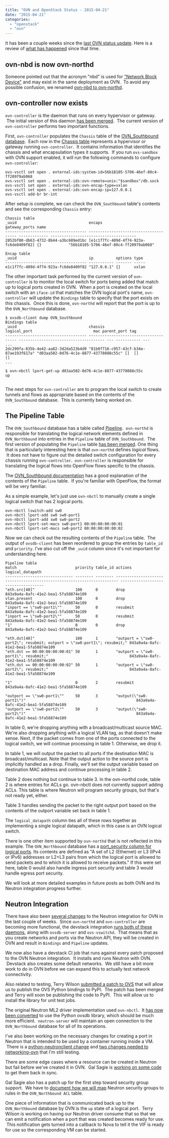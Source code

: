 ```yaml
---
title: "OVN and OpenStack Status - 2015-04-21"
date: "2015-04-21"
categories: 
  - "openstack"
  - "ovn"
---
```


It has been a couple weeks since the [last OVN status update](http://blog.russellbryant.net/2015/04/08/ovn-and-openstack-integration-development-update/ "OVN and OpenStack Integration Development Update"). Here is a review of [what has happened](https://github.com/openvswitch/ovs/commits/ovn) since that time.

## ovn-nbd is now ovn-northd

Someone pointed out that the acronym "nbd" is used for ["Network Block Device"](https://github.com/qemu/qemu/blob/master/qemu-nbd.c) and may exist in the same deployment as OVN.  To avoid any possible confusion, we renamed [ovn-nbd to ovn-northd](https://github.com/openvswitch/ovs/commit/91ae206597a8944fe0d3a1d9ef1133f90f5e5c1c).

## ovn-controller now exists

`ovn-controller` is the daemon that runs on every hypervisor or gateway.  The initial version of this daemon [has been merged](https://github.com/openvswitch/ovs/commit/717c7fc508044d08210c686c1e8576c29a108f86).  The current version of `ovn-controller` performs two important functions.

First, `ovn-controller` populates the `Chassis` table of the [OVN\_Southbound database](https://github.com/openvswitch/ovs/blob/ovn/ovn/ovn-sb.xml).  Each row in the [Chassis table](https://github.com/openvswitch/ovs/blob/fa6aeaebdc033e204b88afb073732df7fc3ba587/ovn/ovn-sb.xml#L104) represents a hypervisor or gateway running `ovn-controller`.  It contains information that identifies the chassis and what encapsulation types it supports.  If you run `ovs-sandbox` with OVN support enabled, it will run the following commands to configure `ovn-controller`:
```
ovs-vsctl set open . external-ids:system-id=56b18105-5706-46ef-80c4-ff20979ab068
ovs-vsctl set open . external-ids:ovn-remote=unix:"$sandbox"/db.sock
ovs-vsctl set open . external-ids:ovn-encap-type=vxlan
ovs-vsctl set open . external-ids:ovn-encap-ip=127.0.0.1
ovs-vsctl add-br br-int

```
After setup is complete, we can check the `OVN_Southbound` table's contents and see the corresponding `Chassis` entry:
```
Chassis table
_uuid                                encaps                                 gateway_ports name                                  
------------------------------------ -------------------------------------- ------------- --------------------------------------
2852bf00-db63-4732-8b44-a3bc689ed1bc [e1c1f7fc-409d-4f74-923a-fc6de8409f82] {}            "56b18105-5706-46ef-80c4-ff20979ab068"

Encap table
_uuid                                ip          options type 
------------------------------------ ----------- ------- -----
e1c1f7fc-409d-4f74-923a-fc6de8409f82 "127.0.0.1" {}      vxlan

```
The other important task performed by the current version of `ovn-controller` is to monitor the local switch for ports being added that match up to logical ports created in OVN.  When a port is created on the local switch with an `iface-id` that matches the OVN logical port's name, `ovn-controller` will update the `Bindings` table to specify that the port exists on this chassis.  Once this is done, `ovn-northd` will report that the port is up to the `OVN_Northbound` database.
```
$ ovsdb-client dump OVN_Southbound
Bindings table
_uuid                                chassis                                logical_port                           mac parent_port tag
------------------------------------ -------------------------------------- -------------------------------------- --- ----------- ---
...
2dc299fa-835b-4e42-aa82-3d2da523b4d9 "81b0f716-c957-43cf-b34e-87ae193f617a" "d03aa502-0d76-4c1e-8877-43778088c55c" []  []          [] 
...

$ ovn-nbctl lport-get-up d03aa502-0d76-4c1e-8877-43778088c55c
up


```
The next steps for `ovn-controller` are to program the local switch to create tunnels and flows as appropriate based on the contents of the `OVN_Southbound` database.  This is currently being worked on.

## The Pipeline Table

The `OVN_Southbound` database has a table called [Pipeline](https://github.com/openvswitch/ovs/blob/fa6aeaebdc033e204b88afb073732df7fc3ba587/ovn/ovn-sb.xml#L205).  `ovn-northd` is responsible for translating the logical network elements defined in `OVN_Northbound` into entries in the `Pipeline` table of `OVN_Southbound`.  The first version of populating the `Pipeline` table [has been merged](https://github.com/openvswitch/ovs/commit/bd39395f46eda39854172507e56b61d2303758b7). One thing that is particularly interesting here is that `ovn-northd` defines _logical_ flows.  It does not have to figure out the detailed switch configuration for every chassis running `ovn-controller`.  `ovn-controller` is responsible for translating the logical flows into OpenFlow flows specific to the chassis.

The [OVN\_Southbound documentation](https://github.com/openvswitch/ovs/blob/fa6aeaebdc033e204b88afb073732df7fc3ba587/ovn/ovn-sb.xml#L205) has a good explanation of the contents of the `Pipeline` table.  If you're familiar with OpenFlow, the format will be very familiar.

As a simple example, let's just use `ovn-nbctl` to manually create a single logical switch that has 2 logical ports.
```
ovn-nbctl lswitch-add sw0
ovn-nbctl lport-add sw0 sw0-port1 
ovn-nbctl lport-add sw0 sw0-port2 
ovn-nbctl lport-set-macs sw0-port1 00:00:00:00:00:01
ovn-nbctl lport-set-macs sw0-port2 00:00:00:00:00:02

```
Now we can check out the resulting contents of the `Pipeline` table.  The output of `ovsdb-client` has been reordered to group the entries by `table_id` and `priority`. I've also cut off the `_uuid` column since it's not important for understanding here.
```
Pipeline table
match                          priority table_id actions                                                                 logical_datapath
------------------------------ -------- -------- ----------------------------------------------------------------------- ------------------------------------
"eth.src[40]"                  100      0        drop                                                                    843a9a4a-8afc-41e2-bea1-5fa58874e109
vlan.present                   100      0        drop                                                                    843a9a4a-8afc-41e2-bea1-5fa58874e109
"inport == \"sw0-port1\""      50       0        resubmit                                                                843a9a4a-8afc-41e2-bea1-5fa58874e109
"inport == \"sw0-port2\""      50       0        resubmit                                                                843a9a4a-8afc-41e2-bea1-5fa58874e109
"1"                            0        0        drop                                                                    843a9a4a-8afc-41e2-bea1-5fa58874e109

"eth.dst[40]"                  100      1        "outport = \"sw0-port2\"; resubmit; outport = \"sw0-port1\"; resubmit;" 843a9a4a-8afc-41e2-bea1-5fa58874e109
"eth.dst == 00:00:00:00:00:01" 50       1        "outport = \"sw0-port1\"; resubmit;"                                    843a9a4a-8afc-41e2-bea1-5fa58874e109
"eth.dst == 00:00:00:00:00:02" 50       1        "outport = \"sw0-port2\"; resubmit;"                                    843a9a4a-8afc-41e2-bea1-5fa58874e109

"1"                            0        2        resubmit                                                                843a9a4a-8afc-41e2-bea1-5fa58874e109

"outport == \"sw0-port1\""     50       3        "output(\"sw0-port1\")"                                                 843a9a4a-8afc-41e2-bea1-5fa58874e109
"outport == \"sw0-port2\""     50       3        "output(\"sw0-port2\")"                                                 843a9a4a-8afc-41e2-bea1-5fa58874e109

```
In table 0, we're dropping anything with a broadcast/multicast source MAC. We're also dropping anything with a logical VLAN tag, as that doesn't make sense. Next, if the packet comes from one of the ports connected to the logical switch, we will continue processing in table 1. Otherwise, we drop it.

In table 1, we will output the packet to all ports if the destination MAC is broadcast/multicast. Note that the output action to the source port is implicitly handled as a drop. Finally, we'll set the output variable based on destination MAC address and continue processing in table 2.

Table 2 does nothing but continue to table 3. In the ovn-northd code, table 2 is where entries for ACLs go. ovn-nbctl does not currently support adding ACLs. This table is where Neutron will program security groups, but that's not ready yet, either.

Table 3 handles sending the packet to the right output port based on the contents of the outport variable set back in table 1.

The `logical_datapath` column ties all of these rows together as implementing a single logical datapath, which in this case is an OVN logical switch.

There is one other item supported by `ovn-northd` that is not reflected in this example. The `OVN_Northbound` database has a [port\_security column for logical ports](https://github.com/openvswitch/ovs/blob/fa6aeaebdc033e204b88afb073732df7fc3ba587/ovn/ovn-nb.xml#L138). Its contents are defined as "A set of L2 (Ethernet) or L3 (IPv4 or IPv6) addresses or L2+L3 pairs from which the logical port is allowed to send packets and to which it is allowed to receive packets." If this were set here, table 0 would also handle ingress port security and table 3 would handle egress port security.

We will look at more detailed examples in future posts as both OVN and its Neutron integration progress further.

## Neutron Integration

There have also been [several changes](http://git.openstack.org/cgit/stackforge/networking-ovn/log/) to the Neutron integration for OVN in the last couple of weeks.  Since `ovn-northd` and `ovn-controller` are becoming more functional, the devstack integration [runs both of these daemons](http://git.openstack.org/cgit/stackforge/networking-ovn/commit/?id=7683ca800b1a5cc99904c37bae10faf030a3495d), along with `ovsdb-server` and `ovs-vswitchd`.  That means that as you create networks and ports via the Neutron API, they will be created in OVN and result in `Bindings` and `Pipeline` updates.

We now also have a devstack CI job that runs against every patch proposed to the OVN Neutron integration.  It installs and runs Neutron with OVN.  Devstack also creates some default networks.  We still have a bit more work to do in OVN before we can expand this to actually test network connectivity.

Also related to testing, Terry Wilson [submitted a patch to OVS](http://openvswitch.org/pipermail/dev/2015-April/053692.html) that will allow us to publish the OVS Python bindings to PyPI.  The patch has been merged and Terry will soon be publishing the code to PyPI.  This will allow us to install the library for unit test jobs.

The original Neutron ML2 driver implementation used `ovn-nbctl`.  It [has now been converted](http://git.openstack.org/cgit/stackforge/networking-ovn/commit/?id=25df316e3932e8e12158f4996c1109e646c72dd9) to use the Python ovsdb library, which should be much more efficient.  `neutron-server` will maintain an open connection to the `OVN_Northbound` database for all of its operations.

I've also been working on the necessary changes for creating a port in Neutron that is intended to be used by a container running inside a VM.  There is a [python-neutronclient change](https://review.openstack.org/#/c/174098/) and [two changes needed to networking-ovn](https://github.com/russellb/networking-ovn/commits/containers) that I'm still testing.

There are some edge cases where a resource can be created in Neutron but fail before we've created it in OVN.  Gal Sagie is [working on some code](https://review.openstack.org/#/c/174425/) to get them back in sync.

Gal Sagie also has a patch up for the first step toward security group support.  We have to [document how we will map](https://review.openstack.org/#/c/175149/) Neutron security groups to rules in the `OVN_Northbound ACL` table.

One piece of information that is communicated back up to the `OVN_Northbound` database by OVN is the `up` state of a logical port.  Terry Wilson is working on having our Neutron driver consume that so that we can emit a notification when a port that was created becomes ready for use.  This notification gets turned into a callback to Nova to tell it the VIF is ready for use so the corresponding VM can be started.
